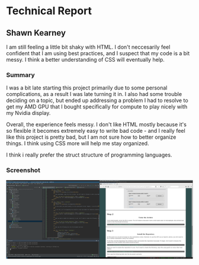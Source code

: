 # Technical Report
## Shawn Kearney

I am still feeling a little bit shaky with HTML. I don't neccesarily feel confident that I am using best practices, and I suspect that my code is a bit messy. I think a better understanding of CSS will eventually help.

### Summary

I was a bit late starting this project primarily due to some personal complications, as a result I was late turning it in. I also had some trouble deciding on a topic, but ended up addressing a problem I had to resolve to get my AMD GPU that I bought specifically for compute to play nicely with my Nvidia display.

Overall, the experience feels messy. I don't like HTML mostly because it's so flexible it becomes extremely easy to write bad code - and I really feel like this project is pretty bad, but I am not sure how to better organize things. I think using CSS more will help me stay organized. 

I think i really prefer the struct structure of programming languages.
### Screenshot

![screenshot](images/screenshot.png)